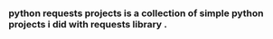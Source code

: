 ### python requests projects is a collection of simple python projects i did with requests library .
